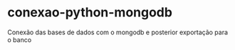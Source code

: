 # conexao-python-mongodb
Conexão das bases de dados com o mongodb e posterior exportação para o banco
